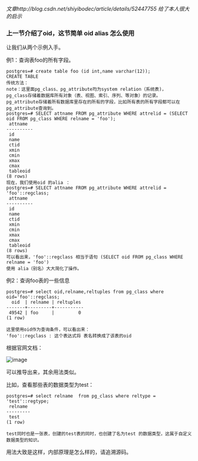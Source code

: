 *文章http://blog.csdn.net/shiyibodec/article/details/52447755 给了本人很大的启示*

### 上一节介绍了oid，这节简单 oid alias 怎么使用

让我们从两个示例入手。

例1：查询表foo的所有字段。
```
postgres=# create table foo (id int,name varchar(12));
CREATE TABLE
传统方法：
note：这里面pg_class、pg_attribute均为system relation（系统表)，
pg_class存储着数据库所有对象（表、视图、索引、序列、等对象）的记录。
pg_attribute存储着所有数据库里存在的所有的字段，比如所有表的所有字段都可以在pg_attribute查询到。
postgres=# SELECT attname FROM pg_attribute WHERE attrelid = (SELECT oid FROM pg_class WHERE relname = 'foo'); 
 attname  
----------
 id
 name
 ctid
 xmin
 cmin
 xmax
 cmax
 tableoid
(8 rows)
现在，我们使用oid 的alia ：
postgres=# SELECT attname FROM pg_attribute WHERE attrelid = 'foo'::regclass;
 attname  
----------
 id
 name
 ctid
 xmin
 cmin
 xmax
 cmax
 tableoid
(8 rows)
可以看出来，'foo'::regclass 相当于语句 (SELECT oid FROM pg_class WHERE relname = 'foo')
使用 alia（别名）大大简化了操作。
```
例2：查询foo表的一些信息
```
postgres=# select oid,relname,reltuples from pg_class where oid='foo'::regclass; 
  oid  | relname | reltuples 
-------+---------+-----------
 49542 | foo     |         0
(1 row)

这里使用oid作为查询条件，可以看出来：
'foo'::regclass : 这个表达式将 表名转换成了该表的oid
```


根据官网文档：

![image](https://github.com/TheFrancisHe/Postgresql/image/20170705141459.png)

可以推导出来，其余用法类似。

比如，查看那些表的数据类型为test：

```
postgres=# select relname  from pg_class where reltype = 'test'::regtype;
 relname 
---------
 test
(1 row)

test同时也是一张表，创建的test表的同时，也创建了名为test 的数据类型，这属于自定义数据类型的知识。
```

用法大致是这样，内部原理是怎么样的，请追溯源码。
